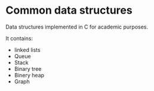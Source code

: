 # Common data structures
Data structures implemented in C for academic purposes.

<p>
It contains:
<ul>
  <li> linked lists
  <li> Queue
  <li> Stack
  <li> Binary tree
  <li> Binery heap
  <li> Graph
<ul>
</p>
